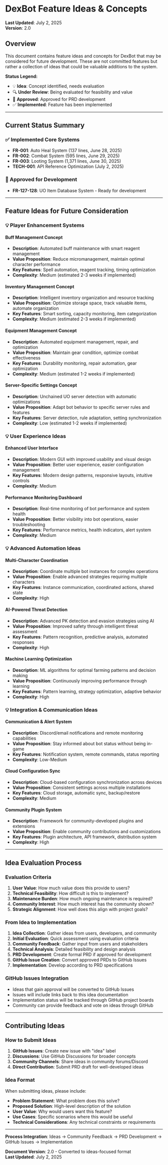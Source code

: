 # DexBot Feature Ideas & Concepts

**Last Updated**: July 2, 2025  
**Version**: 2.0  

## Overview

This document contains feature ideas and concepts for DexBot that may be considered for future development. These are not committed features but rather a collection of ideas that could be valuable additions to the system.

**Status Legend:**
- 💡 **Idea**: Concept identified, needs evaluation
- 🔍 **Under Review**: Being evaluated for feasibility and value
- 📝 **Approved**: Approved for PRD development
- ✅ **Implemented**: Feature has been implemented

---

## Current Status Summary

### ✅ Implemented Core Systems
- **FR-001**: Auto Heal System (137 lines, June 28, 2025)
- **FR-002**: Combat System (595 lines, June 29, 2025)
- **FR-003**: Looting System (1,371 lines, June 30, 2025)
- **TECH-001**: API Reference Optimization (July 2, 2025)

### 📝 Approved for Development
- **FR-127-128**: UO Item Database System - Ready for development

---

## Feature Ideas for Future Consideration

### 💡 Player Enhancement Systems

#### Buff Management Concept
- **Description**: Automated buff maintenance with smart reagent management
- **Value Proposition**: Reduce micromanagement, maintain optimal character performance
- **Key Features**: Spell automation, reagent tracking, timing optimization
- **Complexity**: Medium (estimated 2-3 weeks if implemented)

#### Inventory Management Concept  
- **Description**: Intelligent inventory organization and resource tracking
- **Value Proposition**: Optimize storage space, track valuable items, automate organization
- **Key Features**: Smart sorting, capacity monitoring, item categorization
- **Complexity**: Medium (estimated 2-3 weeks if implemented)

#### Equipment Management Concept
- **Description**: Automated equipment management, repair, and optimization
- **Value Proposition**: Maintain gear condition, optimize combat effectiveness
- **Key Features**: Durability monitoring, repair automation, gear optimization
- **Complexity**: Medium (estimated 1-2 weeks if implemented)

#### Server-Specific Settings Concept
- **Description**: Unchained UO server detection with automatic optimizations
- **Value Proposition**: Adapt bot behavior to specific server rules and features
- **Key Features**: Server detection, rule adaptation, setting synchronization
- **Complexity**: Low (estimated 1-2 weeks if implemented)

### 💡 User Experience Ideas

#### Enhanced User Interface
- **Description**: Modern GUI with improved usability and visual design
- **Value Proposition**: Better user experience, easier configuration management
- **Key Features**: Modern design patterns, responsive layouts, intuitive controls
- **Complexity**: Medium

#### Performance Monitoring Dashboard
- **Description**: Real-time monitoring of bot performance and system health
- **Value Proposition**: Better visibility into bot operations, easier troubleshooting
- **Key Features**: Performance metrics, health indicators, alert system
- **Complexity**: Medium

### 💡 Advanced Automation Ideas

#### Multi-Character Coordination
- **Description**: Coordinate multiple bot instances for complex operations
- **Value Proposition**: Enable advanced strategies requiring multiple characters
- **Key Features**: Instance communication, coordinated actions, shared state
- **Complexity**: High

#### AI-Powered Threat Detection
- **Description**: Advanced PK detection and evasion strategies using AI
- **Value Proposition**: Improved safety through intelligent threat assessment
- **Key Features**: Pattern recognition, predictive analysis, automated responses
- **Complexity**: High

#### Machine Learning Optimization
- **Description**: ML algorithms for optimal farming patterns and decision making
- **Value Proposition**: Continuously improving performance through learning
- **Key Features**: Pattern learning, strategy optimization, adaptive behavior
- **Complexity**: High

### 💡 Integration & Communication Ideas

#### Communication & Alert System
- **Description**: Discord/email notifications and remote monitoring capabilities
- **Value Proposition**: Stay informed about bot status without being in-game
- **Key Features**: Notification system, remote commands, status reporting
- **Complexity**: Low-Medium

#### Cloud Configuration Sync
- **Description**: Cloud-based configuration synchronization across devices
- **Value Proposition**: Consistent settings across multiple installations
- **Key Features**: Cloud storage, automatic sync, backup/restore
- **Complexity**: Medium

#### Community Plugin System
- **Description**: Framework for community-developed plugins and extensions
- **Value Proposition**: Enable community contributions and customizations
- **Key Features**: Plugin architecture, API framework, distribution system
- **Complexity**: High

---

## Idea Evaluation Process

### Evaluation Criteria
1. **User Value**: How much value does this provide to users?
2. **Technical Feasibility**: How difficult is this to implement?
3. **Maintenance Burden**: How much ongoing maintenance is required?
4. **Community Interest**: How much interest has the community shown?
5. **Strategic Alignment**: How well does this align with project goals?

### From Idea to Implementation
1. **Idea Collection**: Gather ideas from users, developers, and community
2. **Initial Evaluation**: Quick assessment using evaluation criteria
3. **Community Feedback**: Gather input from users and stakeholders
4. **Technical Analysis**: Detailed feasibility and design analysis
5. **PRD Development**: Create formal PRD if approved for development
6. **GitHub Issue Creation**: Convert approved PRDs to GitHub Issues
7. **Implementation**: Develop according to PRD specifications

### GitHub Issues Integration
- Ideas that gain approval will be converted to GitHub Issues
- Issues will include links back to this idea documentation
- Implementation status will be tracked through GitHub project boards
- Community can provide feedback and vote on ideas through GitHub

---

## Contributing Ideas

### How to Submit Ideas
1. **GitHub Issues**: Create new issue with "idea" label
2. **Discussions**: Use GitHub Discussions for broader concepts
3. **Community Channels**: Share ideas in community forums/Discord
4. **Direct Contribution**: Submit PRD draft for well-developed ideas

### Idea Format
When submitting ideas, please include:
- **Problem Statement**: What problem does this solve?
- **Proposed Solution**: High-level description of the solution
- **User Value**: Why would users want this feature?
- **Use Cases**: Specific scenarios where this would be useful
- **Technical Considerations**: Any technical constraints or requirements

---

**Process Integration**: Ideas → Community Feedback → PRD Development → GitHub Issues → Implementation

**Document Version**: 2.0 - Converted to ideas-focused format  
**Last Updated**: July 2, 2025
